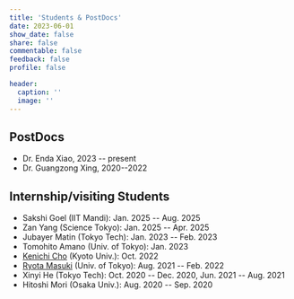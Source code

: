 ```yaml
---
title: 'Students & PostDocs'
date: 2023-06-01
show_date: false
share: false
commentable: false
feedback: false
profile: false

header:
  caption: ''
  image: ''
---
```


## PostDocs
- Dr. Enda Xiao, 2023 -- present
- Dr. Guangzong Xing, 2020--2022

## Internship/visiting Students
- Sakshi Goel (IIT Mandi): Jan. 2025 -- Aug. 2025
- Zan Yang (Science Tokyo): Jan. 2025 -- Apr. 2025
- Jubayer Matin (Tokyo Tech): Jan. 2023 -- Feb. 2023
- Tomohito Amano (Univ. of Tokyo): Jan. 2023
- [Kenichi Cho](https://sites.google.com/view/kenichi-chos-homepage/) (Kyoto Univ.): Oct. 2022
- [Ryota Masuki](https://r-masuki.github.io/r-masuki/) (Univ. of Tokyo): Aug. 2021 -- Feb. 2022
- Xinyi He (Tokyo Tech): Oct. 2020 -- Dec. 2020, Jun. 2021 -- Aug. 2021
- Hitoshi Mori (Osaka Univ.): Aug. 2020 -- Sep. 2020

